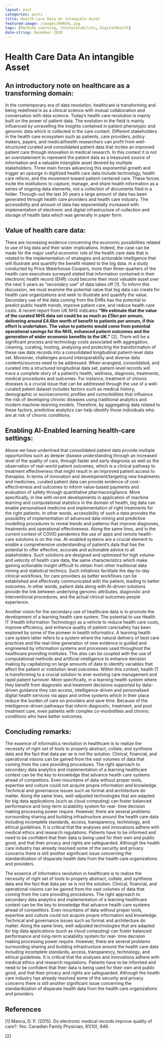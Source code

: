 ```yaml
---
layout: post
categories: posts
title: Health Care Data An intangible Asset 
featured-image: /images/EHRVAL.jpg
tags: [Machine Learning, Interpretability, DigitalHealth]
date-string: December 2020
---
```

# Health Care Data An intangible Asset 

## An introductory note on healthcare as a transforming domain:

In the contemporary era of data revolution, healthcare is transforming and being redefined is as a clinical science with mutual collaboration and conversation with data science. Today’s health care revolution is mainly built on the power of patient data. The evolution in the field is mainly influenced by unravelling the insights contained in patient phenotypic and genomic data which is collected in the care context. Different stakeholders in the health care ecosystem such as patients, care providers, policy makers, payers, and medical/health researchers can profit from well-structured curated and consolidated patient data that incites an improved patient care through innovation in medical research. In this context it is not an overstatement to represent the patient data as a treasured source of information and a valuable intangible asset desired by multiple stakeholders. Three main forces advancing this exponential growth and trigger an upsurge in digitized health care data include technology, health care reform, and the movement toward patient-centered care. These forces incite the institutions to capture, manage, and share health information as a series of ongoing data elements, not a collection of documents filed in a folder. Through-out the last 30 years a large amount of data has been generated through health care providers and health care industry. The accessibility and amount of data has exponentially increased with implementation of electronic and digital infrastructure of collection and storage of health data which was generally in paper form. 


## Value of health care data:

There are increasing evidence concerning the economic possibilities related to use of big data and their wider implications. Indeed, the case can be made for the major useful economic role of the health care data that is related to the implementation of strategies and actionable intelligence that will illustrate and quantify the benefit related to the big data. in a study conducted by Price Waterhouse Coopers, more than three-quarters of the health care executives surveyed stated that information contained in their electronic health record (EHR) could become their most valuable asset over the next 5 years as “secondary use” of data takes off [1]. To inform this discussion, we must examine the potential value that big data can create for health care organizations and seek to illustrate and quantify the value. Secondary use of the data coming from the EHRs has the potential to predict public health trends, improve patient care, and reduce health care costs. A recent report from UK NHS indicates **“We estimate that the value of the curated NHS data set could be as much as £5bn per annum, delivering around £4.6bn worth of benefit to patients per annum, if this effort is undertaken. The value to patients would come from potential operational savings for the NHS, enhanced patient outcomes and the generation of wider economic benefits to the UK.”** [2]. There will be a significant process and technology costs associated with aggregation, cleaning, curating, hosting, analysing and protecting the transformation of these raw data records into a consolidated longitudinal patient-level data set. Moreover, challenges around interoperability and diverse data contents/sources need to be addressed. When wrangled, consolidated, and curated into a structured longitudinal data set, patient-level records will trace a complete story of a patient’s health, wellness, diagnosis, treatments, medical procedures and outcomes. For instance, treatment of chronic diseases is a crucial issue that can be addressed through the use of a well-curated patent dataset includes factors such as medical history, demographic or socioeconomic profiles and comorbidities that influence the risk of developing chronic diseases using traditional analytics and modern machine-learning models. Therefore, by aggregating data related to these factors, predictive analytics can help identify those individuals who are at risk of chronic conditions. 

## Enabling Al-Enabled learning health-care settings:

Above we have underlined that consolidated patient data provide multiple opportunities such as deeper disease understanding through an increased level of the quality of care, through faster and early diagnosis as well as the observation of real-world patient outcomes, which is a clinical pathway to treatment effectiveness that might result in an improved patient access to therapies. In terms of innovation and development/targeting new treatments and medicines, curated patient data can provide evidence of cost-effectiveness and outcomes to inform value-based payments and evaluation of safety through quantitative pharmacovigilance. 
More specifically, in line with recent developments in application of machine learning and computational statistics in the domain of health, big data can enable personalised medicine and implementation of right treatments for the right patients. In other words, accessibility of such a data provides the possibility of implementation of advanced data mining and predictive modelling procedures to reveal trends and patterns that improve diagnoses, treatments and operational effectiveness. Along the same lines, and in the current context of COVID pandemics the use of apps and remote health-care solutions is on the rise. AI-enabled systems are a crucial element to enable a comprehensive understanding of patient’s data that has the potential to offer effective, accurate and actionable advice to all stakeholders. Such solutions are designed and optimized for high volume and velocity of health care data, the same characteristics which make gaining actionable insight difficult to obtain from other traditional data mining and statistical technics.  Such initiatives facilitate the day-to-day clinical workflows, for care providers as better workflows can be established and effectively communicated with the patient, leading to better outcomes. In other words, patient data along with AI-driven solutions provide the link between underlying genomic attributes, diagnostic and interventional procedures, and the actual clinical outcomes people experience.

Another vision for the secondary use of healthcare data is to promote the development of a learning health care system. The potential to use Health IT (Health Information Technology) as a vehicle to reduce health care costs, improve efficiency, and enhance quality of patient care/safety has been explored by some of the pioneer in health informatics.  A learning health care system latter refers to a system where the natural delivery of best care practices and the real-time generation of new evidence is guided and engineered by information systems and processes used throughout the healthcare providing institutes. This also can be coupled with the use of computational methods and artificial intelligence to enhance decision making by capitalizing on large amounts of data to identify variables that affect the patient or institution level outcomes. Within this context, health IT is transforming to a crucial solution to ever evolving care management and rapid patient turnover. More specifically, in a learning health system where they benefit from diagnostic and treatment decisions supported by data-driven guidance they can access, intelligence-driven and personalised digital health services via apps and online systems which in their place reduce the burden of care on providers and save time. Because of the intelligence-driven pathways that inform diagnostic, treatment, and post treatment care, even patients with complex co-morbidities and chronic conditions who have better outcomes.

## Concluding remarks:

The essence of informatics revolution in healthcare is to realize the necessity of right set of tools to properly abstract, collate, and synthesis data and the fact that data per se is not the solution. Clinical, financial, and operational visions can be gained from the vast volumes of data that coming from the care providing procedures. The right approach to secondary data analytics and implementation of a learning healthcare context can be the key to knowledge that advance health care systems ahead of competitors. Even mountains of data without proper tools, expertise and culture could not acquire propre information and knowledge. Technical and governance issues such as format and architecture do matter. Along the same lines, well-adjusted technologies that are adapted for big data applications (such as cloud computing) can foster balanced performance and long-term scalability system for real- time decision making processing power require. However, there are several problems surrounding sharing and building infrastructure around the health care data including incomplete standards, access, transparency, technology, and ethical guidelines. It is critical that the analyses and innovations adhere with medical ethics and research regulations. Patients have to be informed and need to be confident that their data is being used for their own and public good, and that their privacy and rights are safeguarded. Although the health care industry has already resolved some of the security and privacy concerns there is still another significant issue concerning the standardization of disparate health data from the health care organizations and providers. 

The essence of informatics revolution in healthcare is to realize the necessity of right set of tools to properly abstract, collate, and synthesis data and the fact that data per se is not the solution. Clinical, financial, and operational visions can be gained from the vast volumes of data that coming from the care providing procedures. The right approach to secondary data analytics and implementation of a learning healthcare context can be the key to knowledge that advance health care systems ahead of competitors. Even mountains of data without proper tools, expertise and culture could not acquire propre information and knowledge. Technical and governance issues such as format and architecture do matter. Along the same lines, well-adjusted technologies that are adapted for big data applications (such as cloud computing) can foster balanced performance and long-term scalability system for real- time decision making processing power require. However, there are several problems surrounding sharing and building infrastructure around the health care data including incomplete standards, access, transparency, technology, and ethical guidelines. It is critical that the analyses and innovations adhere with medical ethics and research regulations. Patients have to be informed and need to be confident that their data is being used for their own and public good, and that their privacy and rights are safeguarded. Although the health care industry has already resolved some of the security and privacy concerns there is still another significant issue concerning the standardization of disparate health data from the health care organizations and providers. 

## References

[1] Manca, D. P. (2015). Do electronic medical records improve quality of care?: Yes. Canadian Family Physician, 61(10), 846.

[2]
